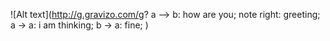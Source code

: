 ![Alt text](http://g.gravizo.com/g?
a --> b: how are you;
note right: greeting;
a -> a: i am thinking;
b -> a: fine;
)